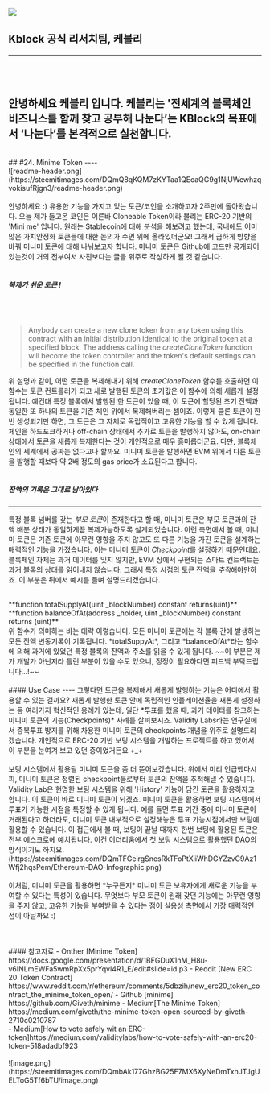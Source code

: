 ![](https://s3.ap-northeast-2.amazonaws.com/kblockr/kblock+01.png
)
## Kblock 공식 리서치팀, 케블리
-------------
</br></br>
<b>안녕하세요 케블리 입니다.</b> 케블리는 '전세계의 블록체인 비즈니스를 함께 찾고 공부해 나눈다’는 KBlock의 목표에서 ‘나눈다’를 본격적으로 실천합니다.
</br>
-----------------------------
</br>
## #24. Minime Token
----
</br>
![readme-header.png](https://steemitimages.com/DQmQ8qKQM7zKYTaa1QEcaQG9g1NjUWcwhzqvokisufRjgn3/readme-header.png)
</br></br>
 안녕하세요 :) 유용한 기능을 가지고 있는 토큰/코인을 소개하고자 2주만에 돌아왔습니다. 오늘 제가 들고온 코인은 이른바 Cloneable Token이라 불리는 ERC-20 기반의 'Mini me' 입니다. 원래는 Stablecoin에 대해 분석을 해보려고 했는데, 국내에도 이미 많은 가치안정화 토큰들에 대한 논의가 수면 위에 올라있더군요! 그래서 급하게 방향을 바꿔 미니미 토큰에 대해 나눠보고자 합니다. 미니미 토큰은 Github에 코드만 공개되어 있는것이 거의 전부여서 사진보다는 글을 위주로 작성하게 될 것 같습니다.
</br></br>

##### 복제가 쉬운 토큰 !
</br></br>

> Anybody can create a new clone token from any token using this contract with an initial distribution identical to the original token at a specified block. The address calling the *createCloneToken* function will become the token controller and the token's default settings can be specified in the function call. 

 위 설명과 같이, 어떤 토큰을 복제해내기 위해 *createCloneToken* 함수를 호출하면 이 함수는 토큰 컨트롤러가 되고 새로 발행된 토큰의 초기값은 이 함수에 의해 새롭게 설정됩니다. 예컨대 특정 블록에서 발행된 한 토큰이 있을 때, 이 토큰에 할당된 초기 잔액과 동일한 또 하나의 토큰을 기존 체인 위에서 복제해버리는 셈이죠. 이렇게 클론 토큰이 한번 생성되기만 하면, 그 토큰은 그 자체로 독립적이고 고유한 기능을 할 수 있게 됩니다. 체인을 하드포크하거나 off-chain 상태에서 추가로 토큰을 발행하지 않아도, on-chain 상태에서 토큰을 새롭게 복제한다는 것이 개인적으로 매우 흥미롭더군요. 다만, 블록체인의 세계에서 공짜는 없다고나 할까요. 미니미 토큰을 발행하면 EVM 위에서 다른 토큰을 발행할 때보다 약 2배 정도의 gas price가 소요된다고 합니다.
 </br></br>
##### 잔액의 기록은 그대로 남아있다 
----
 특정 블록 넘버를 갖는 *부모 토큰*이 존재한다고 할 때, 미니미 토큰은 부모 토큰과의 잔액 배분 상태가 동일하게끔 복제가능하도록 설계되었습니다. 이런 측면에서 볼 때, 미니미 토큰은 기존 토큰에 아무런 영향을 주지 않고도 또 다른 기능을 가진 토큰을 설계하는 매력적인 기능을 가졌습니다.  이는 미니미 토큰이 *Checkpoint*를 설정하기 때문인데요. 블록체인 자체는 과거 데이터를 잊지 않지만, EVM 상에서 구현되는 스마트 컨트랙트는 과거 블록의 상태를 읽어내지 않습니다.  그래서 특정 시점의 토큰 잔액을 *추적*해야만하죠. 이 부분은 뒤에서 예시를 들며 설명드리겠습니다. 

 </br>
    **function totalSupplyAt(uint _blockNumber) constant returns(uint)**
    **function balanceOfAt(address _holder, uint _blockNumber) constant returns (uint)**

 </br>
위 함수가 의미하는 바는 대략 이렇습니다. 모든 미니미 토큰에는 각 블록 간에 발생하는 모든 잔액 변동기록이 기록됩니다. *totalSuppyAt*, 그리고 *balanceOfAt*라는 함수에 의해 과거에 있었던 특정 블록의 잔액과 주소를 읽을 수 있게 됩니다. ~~이 부분은 제가 개발가 아닌지라 틀린 부분이 있을 수도 있으니, 정정이 필요하다면 피드백 부탁드립니다...!~~ 
 </br></br>
#### Use Case
----
 그렇다면 토큰을 복제해서 새롭게 발행하는 기능은 어디에서 활용할 수 있는 걸까요?  새롭게 발행한 토큰 안에 독립적인 인플레이션율을 새롭게 설정하는 등 여러가지 혁신적인 용례가 있는데, 일단 *투표를 했을 때, 과거 데이터를 참고하는 미니미 토큰의 기능(Checkpoints)* 사례를 살펴보시죠. Validity Labs라는 연구실에서 중복투표 방지를 위해 차용한 미니미 토큰의 checkpoints 개념을 위주로 설명드리겠습니다. 개인적으로 ERC-20 기반 보팅 시스템을 개발하는 프로젝트를 하고 있어서  이 부분을 눈여겨 보고 있던 중이었거든요 +_+ 
</br></br>
보팅 시스템에서 활용될 미니미 토큰을 좀 더 뜯어보겠습니다. 위에서 미리 언급했다시피, 미니미 토큰은 정렬된 checkpoint들로부터 토큰의 잔액을 추적해낼 수 있습니다. Validity Lab은 현명한 보팅 시스템을 위해 'History' 기능이 담긴 토큰을 활용하자고 합니다. 이 토큰이 바로 미니미 토큰이 되겠죠. 미니미 토큰을 활용하면 보팅 시스템에서 투표가 가능한 시점을 특정할 수  있게 됩니다. 예를 들면 투표 기간 중에 미니미 토큰이 거래된다고 하더라도, 미니미 토큰 내부적으로 설정해놓은 투표 가능시점에서만 보팅에 활용할 수 있습니다. 이 접근에서 볼 때, 보팅이 끝날 때까지 한번  보팅에 활용된 토큰은 전부 에스크로에 예치됩니다. 이건 이더리움에서 첫 보팅 시스템으로 활용했던 DAO의 방식이기도 하지요.
(https://steemitimages.com/DQmTFGeirgSnesRkTFoPtXiiWhDGYZzvC9Az1Wfj2hqsPem/Ethereum-DAO-Infographic.png)
</br></br>
 이처럼, 미니미 토큰을 활용하면 *누구든지* 미니미 토큰 보유자에게 새로운 기능을 부여할 수 있다는 특성이 있습니다.  무엇보다 부모 토큰이 원래 갖던 기능에는 아무런 영향을 주지 않고,  고유한 기능을 부여받을 수 있다는 점이 실용성 측면에서 가장 매력적인 점이 아닐까요 :)
</br></br></br></br>
#### 참고자료
- Onther [Minime Token] https://docs.google.com/presentation/d/1BFGDuX1nM_H8u-v6INLmEWFa5wmRpXx5prYqvl4R1_E/edit#slide=id.p3
- Reddit [New ERC 20 Token Contract] https://www.reddit.com/r/ethereum/comments/5dbzih/new_erc20_token_contract_the_minime_token_open/
- Github [minime] https://github.com/Giveth/minime 
- Medium[The Minime Token] https://medium.com/giveth/the-minime-token-open-sourced-by-giveth-2710c0210787
 </br> 
- Medium[How to vote safely wit an ERC-token]https://medium.com/validitylabs/how-to-vote-safely-with-an-erc20-token-518adadbf923
 </br>  </br> 
![image.png](https://steemitimages.com/DQmbAk177GhzBG25F7MX6XyNeDmTxhJTJgUELToG5Tf6bTU/image.png)